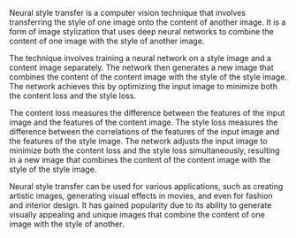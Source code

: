 Neural style transfer is a computer vision technique that involves transferring the style of one image onto the content of another image. It is a form of image stylization that uses deep neural networks to combine the content of one image with the style of another image. 

The technique involves training a neural network on a style image and a content image separately. The network then generates a new image that combines the content of the content image with the style of the style image. The network achieves this by optimizing the input image to minimize both the content loss and the style loss.

The content loss measures the difference between the features of the input image and the features of the content image. The style loss measures the difference between the correlations of the features of the input image and the features of the style image. The network adjusts the input image to minimize both the content loss and the style loss simultaneously, resulting in a new image that combines the content of the content image with the style of the style image.

Neural style transfer can be used for various applications, such as creating artistic images, generating visual effects in movies, and even for fashion and interior design. It has gained popularity due to its ability to generate visually appealing and unique images that combine the content of one image with the style of another.
